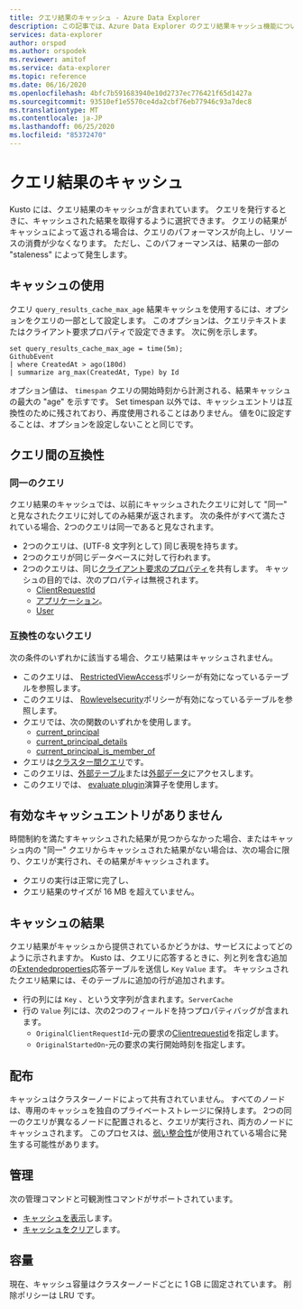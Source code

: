 ```yaml
---
title: クエリ結果のキャッシュ - Azure Data Explorer
description: この記事では、Azure Data Explorer のクエリ結果キャッシュ機能について説明します。
services: data-explorer
author: orspod
ms.author: orspodek
ms.reviewer: amitof
ms.service: data-explorer
ms.topic: reference
ms.date: 06/16/2020
ms.openlocfilehash: 4bfc7b591683940e10d2737ec776421f65d1427a
ms.sourcegitcommit: 93510ef1e5570ce4da2cbf76eb77946c93a7dec8
ms.translationtype: MT
ms.contentlocale: ja-JP
ms.lasthandoff: 06/25/2020
ms.locfileid: "85372470"
---
```

# <a name="query-results-cache"></a>クエリ結果のキャッシュ

Kusto には、クエリ結果のキャッシュが含まれています。 クエリを発行するときに、キャッシュされた結果を取得するように選択できます。 クエリの結果がキャッシュによって返される場合は、クエリのパフォーマンスが向上し、リソースの消費が少なくなります。 ただし、このパフォーマンスは、結果の一部の "staleness" によって発生します。

## <a name="use-the-cache"></a>キャッシュの使用

クエリ `query_results_cache_max_age` 結果キャッシュを使用するには、オプションをクエリの一部として設定します。 このオプションは、クエリテキストまたはクライアント要求プロパティで設定できます。 次に例を示します。

```kusto
set query_results_cache_max_age = time(5m);
GithubEvent
| where CreatedAt > ago(180d)
| summarize arg_max(CreatedAt, Type) by Id
```

オプション値は、 `timespan` クエリの開始時刻から計測される、結果キャッシュの最大の "age" を示すです。 Set timespan 以外では、キャッシュエントリは互換性のために残されており、再度使用されることはありません。 値を0に設定することは、オプションを設定しないことと同じです。

## <a name="compatibility-between-queries"></a>クエリ間の互換性

### <a name="identical-queries"></a>同一のクエリ

クエリ結果のキャッシュでは、以前にキャッシュされたクエリに対して "同一" と見なされたクエリに対してのみ結果が返されます。 次の条件がすべて満たされている場合、2つのクエリは同一であると見なされます。

* 2つのクエリは、(UTF-8 文字列として) 同じ表現を持ちます。
* 2つのクエリが同じデータベースに対して行われます。
* 2つのクエリは、同じ[クライアント要求のプロパティ](../api/netfx/request-properties.md)を共有します。 キャッシュの目的では、次のプロパティは無視されます。
   * [ClientRequestId](../api/netfx/request-properties.md#the-clientrequestid-x-ms-client-request-id-named-property)
   * [アプリケーション](../api/netfx/request-properties.md#the-application-x-ms-app-named-property)。
   * [User](../api/netfx/request-properties.md#the-user-x-ms-user-named-property)

### <a name="incompatible-queries"></a>互換性のないクエリ

次の条件のいずれかに該当する場合、クエリ結果はキャッシュされません。
 
* このクエリは、 [RestrictedViewAccess](../management/restrictedviewaccesspolicy.md)ポリシーが有効になっているテーブルを参照します。
* このクエリは、 [Rowlevelsecurity](../management/rowlevelsecuritypolicy.md)ポリシーが有効になっているテーブルを参照します。
* クエリでは、次の関数のいずれかを使用します。
    * [current_principal](current-principalfunction.md)
    * [current_principal_details](current-principal-detailsfunction.md)
    * [current_principal_is_member_of](current-principal-ismemberoffunction.md)
* クエリは[クラスター間クエリ](cross-cluster-or-database-queries.md)です。
* このクエリは、[外部テーブル](schema-entities/externaltables.md)または[外部データ](externaldata-operator.md)にアクセスします。
* このクエリでは、 [evaluate plugin](evaluateoperator.md)演算子を使用します。

## <a name="no-valid-cache-entry"></a>有効なキャッシュエントリがありません

時間制約を満たすキャッシュされた結果が見つからなかった場合、またはキャッシュ内の "同一" クエリからキャッシュされた結果がない場合は、次の場合に限り、クエリが実行され、その結果がキャッシュされます。 

* クエリの実行は正常に完了し、
* クエリ結果のサイズが 16 MB を超えていません。

## <a name="results-from-the-cache"></a>キャッシュの結果

クエリ結果がキャッシュから提供されているかどうかは、サービスによってどのように示されますか。
Kusto は、クエリに応答するときに、列と列を含む追加の[Extendedproperties](../api/rest/response.md)応答テーブルを送信し `Key` `Value` ます。
キャッシュされたクエリ結果には、そのテーブルに追加の行が追加されます。
* 行の列には `Key` 、という文字列が含まれます。`ServerCache`
* 行の `Value` 列には、次の2つのフィールドを持つプロパティバッグが含まれます。
   * `OriginalClientRequestId`-元の要求の[Clientrequestid](../api/netfx/request-properties.md#the-clientrequestid-x-ms-client-request-id-named-property)を指定します。
   * `OriginalStartedOn`-元の要求の実行開始時刻を指定します。

## <a name="distribution"></a>配布

キャッシュはクラスターノードによって共有されていません。 すべてのノードは、専用のキャッシュを独自のプライベートストレージに保持します。 2つの同一のクエリが異なるノードに配置されると、クエリが実行され、両方のノードにキャッシュされます。 このプロセスは、[弱い整合性](../concepts/queryconsistency.md)が使用されている場合に発生する可能性があります。

## <a name="management"></a>管理

次の管理コマンドと可観測性コマンドがサポートされています。

* [キャッシュを表示](../management/show-query-results-cache-command.md)します。
* [キャッシュをクリア](../management/clear-query-results-cache-command.md)します。

## <a name="capacity"></a>容量

現在、キャッシュ容量はクラスターノードごとに 1 GB に固定されています。
削除ポリシーは LRU です。
